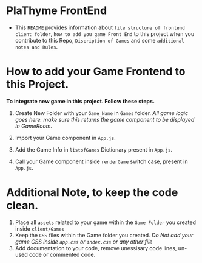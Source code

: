 # PlaThyme FrontEnd

* This `README` provides information about `file structure of frontend client folder`, `how to add you game Front End` to this project when you contribute to this Repo, `Discription of Games` and some `additional notes and Rules`.

# How to add your Game Frontend to this Project.

__To integrate new game in this project. Follow these steps.__

1. Create New Folder with your `Game_Name` in `Games` folder. *All game logic goes here. make sure this returns the game component to be displayed in GameRoom.*

2. Import your Game component in `App.js`.

3. Add the Game Info in `listofGames` Dictionary present in `App.js`.

4. Call your Game component inside `renderGame` switch case, present in `App.js`.

# Additional Note, to keep the code clean.

1. Place all `assets` related to your game within the `Game Folder` you created inside `client/Games` 
2. Keep the `CSS` files within the Game folder you created. *Do Not add your game CSS inside `app.css` or `index.css` or any other file* 
2. Add documentation to your code, remove unessisary code lines, un-used code or commented code.

